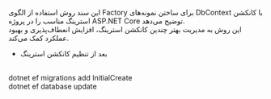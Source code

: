 این سند روش استفاده از الگوی Factory برای ساختن نمونه‌های DbContext با کانکشن استرینگ مناسب را در پروژه ASP.NET Core توضیح می‌دهد.
<br>
این روش به مدیریت بهتر چندین کانکشن استرینگ، افزایش انعطاف‌پذیری و بهبود عملکرد کمک می‌کند.
<br>
* بعد از تنظیم کانکشن استرینگ
<br>
dotnet ef migrations add InitialCreate
<br>
dotnet ef database update
